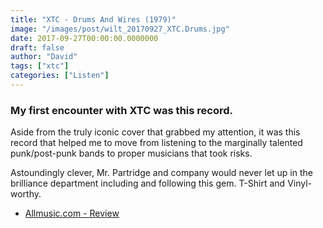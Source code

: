 ```yaml
---
title: "XTC - Drums And Wires (1979)"
image: "/images/post/wilt_20170927_XTC.Drums.jpg"
date: 2017-09-27T00:00:00.0000000
draft: false
author: "David"
tags: ["xtc"]
categories: ["Listen"]
---
```

### My first encounter with XTC was this record.

 Aside from the truly iconic cover that grabbed my attention, it was this record that helped me to move from listening to the marginally talented punk/post-punk bands to proper musicians that took risks.

 Astoundingly clever, Mr. Partridge and company would never let up in the brilliance department including and following this gem. T-Shirt and Vinyl-worthy.

-  [Allmusic.com - Review](http://www.allmusic.com/album/drums-and-wires-mw0000691295)